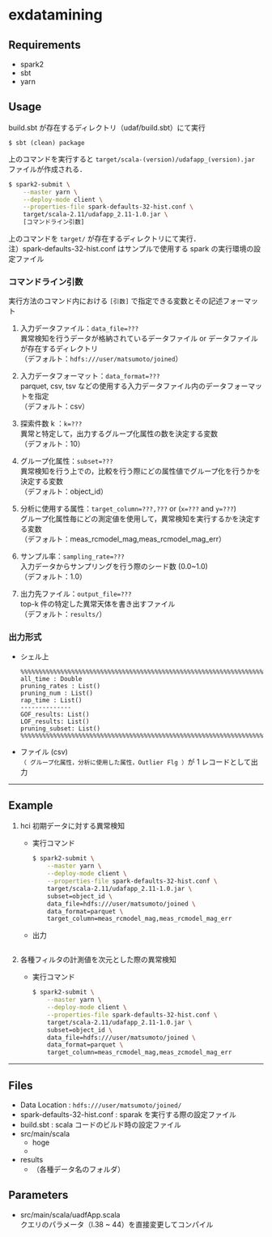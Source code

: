 # exdatamining

## Requirements
* spark2
* sbt 
* yarn 

## Usage 
build.sbt が存在するディレクトリ（udaf/build.sbt）にて実行
```
$ sbt (clean) package  
```
上のコマンドを実行すると
`target/scala-(version)/udafapp_(version).jar` ファイルが作成される．
 
```sh
$ spark2-submit \
    --master yarn \
    --deploy-mode client \
    --properties-file spark-defaults-32-hist.conf \
    target/scala-2.11/udafapp_2.11-1.0.jar \ 
    [コマンドライン引数]
```
上のコマンドを `target/` が存在するディレクトリにて実行．\
注）spark-defaults-32-hist.conf はサンプルで使用する spark の実行環境の設定ファイル

### コマンドライン引数
実行方法のコマンド内における `[引数]` で指定できる変数とその記述フォーマット
1. 入力データファイル：`data_file=???` \
    異常検知を行うデータが格納されているデータファイル or データファイルが存在するディレクトリ \
    （デフォルト：`hdfs:///user/matsumoto/joined`）
    
2. 入力データフォーマット：`data_format=???` \
    parquet, csv, tsv などの使用する入力データファイル内のデータフォーマットを指定 \
    （デフォルト：csv）

3. 探索件数 k ：`k=???` \
    異常と特定して，出力するグループ化属性の数を決定する変数 \
    （デフォルト：10）

4. グループ化属性：`subset=???` \
    異常検知を行う上での，比較を行う際にどの属性値でグループ化を行うかを決定する変数 \
    （デフォルト：object_id）
    
5. 分析に使用する属性：`target_column=???,???` or (`x=???` and `y=???`) \
    グループ化属性毎にどの測定値を使用して，異常検知を実行するかを決定する変数 \
    （デフォルト：meas_rcmodel_mag,meas_rcmodel_mag_err）

6. サンプル率：`sampling_rate=???` \
    入力データからサンプリングを行う際のシード数 (0.0~1.0) \
    （デフォルト：1.0）

7. 出力先ファイル：`output_file=???` \
    top-k 件の特定した異常天体を書き出すファイル \
    （デフォルト：`results/`）

### 出力形式
* シェル上
    ```
    %%%%%%%%%%%%%%%%%%%%%%%%%%%%%%%%%%%%%%%%%%%%%%%%%%%%%%%%%%%%%%%%%%%%%%%%%%%%%%%%%%%%%%%%%%%%
    all_time : Double
    pruning_rates : List()
    pruning_num : List()
    rap_time : List()
    --------------
    GOF_results: List()
    LOF_results: List()
    pruning_subset: List()
    %%%%%%%%%%%%%%%%%%%%%%%%%%%%%%%%%%%%%%%%%%%%%%%%%%%%%%%%%%%%%%%%%%%%%%%%%%%%%%%%%%%%%%%%%%%%
    ```

* ファイル (csv) \
    `（ グループ化属性，分析に使用した属性，Outlier Flg ）`が 1 レコードとして出力
    
---

## Example
1. hci 初期データに対する異常検知
    * 実行コマンド 
        ```sh
        $ spark2-submit \
            --master yarn \
            --deploy-mode client \
            --properties-file spark-defaults-32-hist.conf \
            target/scala-2.11/udafapp_2.11-1.0.jar \
            subset=object_id \
            data_file=hdfs:///user/matsumoto/joined \
            data_format=parquet \
            target_column=meas_rcmodel_mag,meas_rcmodel_mag_err
        ```
    * 出力
        ```
        ```

2. 各種フィルタの計測値を次元とした際の異常検知
    * 実行コマンド
        ```sh
        $ spark2-submit \
            --master yarn \
            --deploy-mode client \
            --properties-file spark-defaults-32-hist.conf \
            target/scala-2.11/udafapp_2.11-1.0.jar \
            subset=object_id \
            data_file=hdfs:///user/matsumoto/joined \
            data_format=parquet \
            target_column=meas_rcmodel_mag,meas_zcmodel_mag_err
        ```
    
---
## Files
- Data Location : `hdfs:///user/matsumoto/joined/`
- spark-defaults-32-hist.conf : sparak を実行する際の設定ファイル
- build.sbt : scala コードのビルド時の設定ファイル
- src/main/scala
    - hoge
    - 
- results
    - （各種データ名のフォルダ）

## Parameters
- src/main/scala/uadfApp.scala \
    クエリのパラメータ（l.38 ~ 44）を直接変更してコンパイル